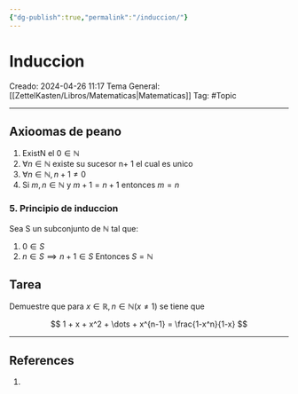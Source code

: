 ```yaml
---
{"dg-publish":true,"permalink":"/induccion/"}
---
```



# Induccion
Creado: 2024-04-26 11:17
Tema General: [[ZettelKasten/Libros/Matematicas\|Matematicas]]
Tag: #Topic


___

## Axioomas de peano

1. ExistN el $0 \in \mathbb{N}$
2. $\forall n \in \mathbb{N} \text{ existe su sucesor n+ 1}$ el cual es unico
3. $\forall n \in \mathbb{N}, n+1 \neq 0$
4. Si $m,n \in \mathbb{N}$ y $m+1 = n+1$ entonces $m = n$

### 5. Principio de induccion

Sea S un subconjunto de $\mathbb{N}$ tal que:
1. $0 \in S$
2. $n \in S \implies n+1 \in S$
Entonces $S = \mathbb{N}$


## Tarea

Demuestre que para $x \in \mathbb{R} , n \in \mathbb{N} (x \neq 1)$ se tiene que

$$
1 + x + x^2 + \dots + x^{n-1} = \frac{1-x^n}{1-x}
$$
___
## References
1.